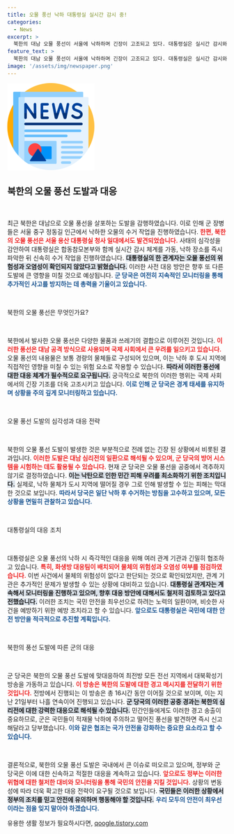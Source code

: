 ```yaml
---
title: 오물 풍선 낙하 대통령실 실시간 감시 중!
categories:
  - News
excerpt: >
  북한의 대남 오물 풍선이 서울에 낙하하며 긴장이 고조되고 있다. 대통령실은 실시간 감시와 안전 수거 작업을 진행 중이며, 군 당국은 주민들에게 유의사항을 당부했다. 어떤 위험이 있을까? 클릭해 더 알아보세요!
feature_text: >
  북한의 대남 오물 풍선이 서울에 낙하하며 긴장이 고조되고 있다. 대통령실은 실시간 감시와 안전 수거 작업을 진행 중이며, 군 당국은 주민들에게 유의사항을 당부했다. 어떤 위험이 있을까? 클릭해 더 알아보세요!
image: '/assets/img/newspaper.png'
---
```


<p><img src="/assets/img/newspaper.png" alt="kimp 속보" /></p>

<h2 data-ke-size="size26">북한의 오물 풍선 도발과 대응</h2>

<p data-ke-size="size16">&nbsp;</p>

<p>최근 북한은 대남으로 오물 풍선을 살포하는 도발을 감행하였습니다. 이로 인해 군 장병들은 서울 중구 정동길 인근에서 낙하한 오물의 수거 작업을 진행하였습니다. <b><span style="color: #ee2323;">한편, 북한의 오물 풍선은 서울 용산 대통령실 청사 일대에서도 발견되었습니다.</span></b> 사태의 심각성을 감안하여 대통령실은 합동참모본부와 함께 실시간 감시 체계를 가동, 낙하 장소를 즉시 파악한 뒤 신속히 수거 작업을 진행하였습니다. <b><span style="background-color: #21538527;">대통령실의 한 관계자는 오물 풍선의 위험성과 오염성이 확인되지 않았다고 밝혔습니다.</span></b> 이러한 사전 대응 방안은 향후 또 다른 도발에 큰 영향을 미칠 것으로 예상됩니다. <b><span style="color: #1a5490;">군 당국은 여전히 지속적인 모니터링을 통해 추가적인 사고를 방지하는 데 총력을 기울이고 있습니다.</span></b></p>

<p data-ke-size="size16">&nbsp;</p>

<p>북한의 오물 풍선은 무엇인가요?</p>

<p data-ke-size="size16">&nbsp;</p>

<p>북한에서 발사한 오물 풍선은 다양한 물품과 쓰레기의 결합으로 이루어진 것입니다. <b><span style="color: #ee2323;">이러한 풍선은 대남 공격 방식으로 사용되며 국제 사회에서 큰 우려를 일으키고 있습니다.</span></b> 오물 풍선의 내용물은 보통 경량의 물체들로 구성되어 있으며, 이는 낙하 후 도시 지역에 직접적인 영향을 미칠 수 있는 위험 요소로 작용할 수 있습니다. <b><span style="background-color: #21538527;">따라서 이러한 풍선에 대한 대응 체계가 필수적으로 요구됩니다.</span></b> 궁극적으로 북한의 이러한 행위는 국제 사회에서의 긴장 기조를 더욱 고조시키고 있습니다. <b><span style="color: #1a5490;">이로 인해 군 당국은 경계 태세를 유지하며 상황을 주의 깊게 모니터링하고 있습니다.</span></b></p>

<p data-ke-size="size16">&nbsp;</p>

<p>오물 풍선 도발의 심각성과 대응 전략</p>

<p data-ke-size="size16">&nbsp;</p>

<p>북한의 오물 풍선 도발이 발생한 것은 부분적으로 전례 없는 긴장 된 상황에서 비롯된 결과입니다. <b><span style="color: #ee2323;">이러한 도발은 대남 심리전의 일환으로 해석될 수 있으며, 군 당국의 방어 시스템을 시험하는 데도 활용될 수 있습니다.</span></b> 현재 군 당국은 오물 풍선을 공중에서 격추하지 않기로 결정하였습니다. <b><span style="background-color: #21538527;">이는 낙탄으로 인한 민간 피해 우려를 최소화하기 위한 조치입니다.</span></b> 실제로, 낙하 물체가 도시 지역에 떨어질 경우 그로 인해 발생할 수 있는 피해는 막대한 것으로 보입니다. <b><span style="color: #1a5490;">따라서 당국은 일단 낙하 후 수거하는 방침을 고수하고 있으며, 모든 상황을 면밀히 관찰하고 있습니다.</span></b></p>

<p data-ke-size="size16">&nbsp;</p>

<p>대통령실의 대응 조치</p>

<p data-ke-size="size16">&nbsp;</p>

<p>대통령실은 오물 풍선의 낙하 시 즉각적인 대응을 위해 여러 관계 기관과 긴밀히 협조하고 있습니다. <b><span style="color: #ee2323;">특히, 화생방 대응팀이 배치되어 물체의 위험성과 오염성 여부를 점검하였습니다.</span></b> 이번 사건에서 물체의 위험성이 없다고 판단되는 것으로 확인되었지만, 관계 기관은 추가적인 문제가 발생할 수 있는 상황에 대비하고 있습니다. <b><span style="background-color: #21538527;">대통령실 관계자는 계속해서 모니터링을 진행하고 있으며, 향후 대응 방안에 대해서도 철저히 검토하고 있다고 전했습니다.</span></b> 이러한 조치는 국민 안전을 최우선으로 하려는 노력의 일환이며, 비슷한 사건을 예방하기 위한 예방 조치라고 할 수 있습니다. <b><span style="color: #1a5490;">앞으로도 대통령실은 국민에 대한 안전 방안을 적극적으로 추진할 계획입니다.</span></b></p>

<p data-ke-size="size16">&nbsp;</p>

<p>북한의 풍선 도발에 따른 군의 대응</p>

<p data-ke-size="size16">&nbsp;</p>

<p>군 당국은 북한의 오물 풍선 도발에 맞대응하여 최전방 모든 전선 지역에서 대북확성기 방송을 가동하고 있습니다. <b><span style="color: #ee2323;">이 방송은 북한의 도발에 대한 경고 메시지를 전달하기 위한 것입니다.</span></b> 전방에서 진행되는 이 방송은 총 16시간 동안 이어질 것으로 보이며, 이는 지난 21일부터 나흘 연속이어 진행되고 있습니다. <b><span style="background-color: #21538527;">군 당국의 이러한 공중 경과는 북한의 심리전에 대한 강력한 대응으로 해석될 수 있습니다.</span></b> 민간인들에게도 이러한 경고 송출이 중요하므로, 군은 국민들이 적재물 낙하에 주의하고 떨어진 풍선을 발견하면 즉시 신고해달라고 당부했습니다. <b><span style="color: #1a5490;">이와 같은 협조는 국가 안전을 강화하는 중요한 요소라고 할 수 있습니다.</span></b></p>

<p data-ke-size="size16">&nbsp;</p>

<p>결론적으로, 북한의 오물 풍선 도발은 국내에서 큰 이슈로 떠오르고 있으며, 정부와 군 당국은 이에 대한 신속하고 적절한 대응을 계속하고 있습니다. <b><span style="color: #ee2323;">앞으로도 정부는 이러한 위협에 대한 철저한 대비와 모니터링을 통해 국민의 안전을 지킬 것입니다.</span></b> 상황의 변동성에 따라 더욱 확고한 대응 전략이 요구될 것으로 보입니다. <b><span style="background-color: #21538527;">국민들은 이러한 상황에서 정부의 조치를 믿고 안전에 유의하며 행동해야 할 것입니다.</span></b> <b><span style="color: #1a5490;">우리 모두의 안전이 최우선이라는 점을 잊지 말아야 하겠습니다.</span></b></p>
유용한 생활 정보가 필요하시다면, <a href="https://qoogle.tistory.com" rel="dofollow">qoogle.tistory.com</a>


